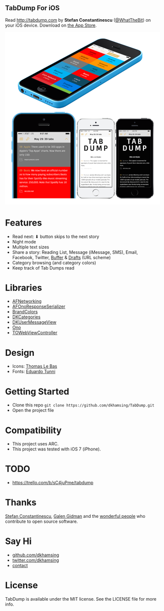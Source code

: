 TabDump For iOS
---------------

Read http://tabdump.com by **Stefan Constantinescu** ([@WhatTheBit](https://twitter.com/WhatTheBit)) on your iOS device. Download on [the App Store](https://itunes.apple.com/us/app/tab-dump/id868214144).

![](assets/screenshots/screenshot.png)

# Features
- Read next: ⬇ button skips to the next story
- Night mode
- Multiple text sizes
- Share a story: Reading List, Message (iMessage, SMS), Email, Facebook, Twitter, [Buffer](https://bufferapp.com/app) & [Drafts](http://agiletortoise.com/drafts/) (URL scheme)
- Category browsing (and category colors)
- Keep track of Tab Dumps read

# Libraries
- [AFNetworking](http://afnetworking.com/)
- [AFOnoResponseSerializer](https://github.com/AFNetworking/AFOnoResponseSerializer)
- [BrandColors](https://github.com/dkhamsing/BrandColors)
- [DKCategories](https://github.com/dkhamsing/DKCategories)
- [DKUserMessageView](https://github.com/dkhamsing/DKUserMessageView)
- [Ono](https://github.com/mattt/Ono)
- [TOWebViewController](https://github.com/TimOliver/TOWebViewController)

# Design
- Icons: [Thomas Le Bas](http://thomaslebas.com)
- Fonts: [Eduardo Tunni](http://www.tipo.net.ar)

# Getting Started
- Clone this repo `git clone https://github.com/dkhamsing/TabDump.git`
- Open the project file

# Compatibility
- This project uses ARC.
- This project was tested with iOS 7 (iPhone).

# TODO
- https://trello.com/b/sC4juPme/tabdump

# Thanks

[Stefan Constantinescu](http://tabdump.com), [Galen Gidman](http://brandcolors.net) and the [wonderful people](https://github.com/stars/dkhamsing) who contribute to open source software.

# Say Hi
- [github.com/dkhamsing](https://github.com/dkhamsing)
- [twitter.com/dkhamsing](https://twitter.com/dkhamsing)
- [contact](http://dkhamsing.tumblr.com/ask)

# License
TabDump is available under the MIT license. See the LICENSE file for more info.
